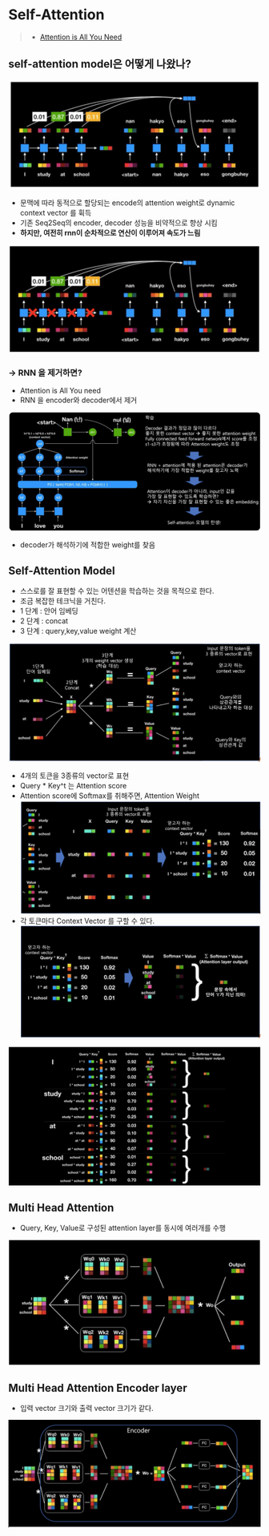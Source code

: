 # Self-Attention
 > - [Attention is All You Need](https://www.youtube.com/watch?v=mxGCEWOxfe8)
 
 <!--![Attension architecture](/img/8.png){ width=50% }-->
 <!--<img src="/img/8.png" alt="Attension architecture" style="width:50%;"/>-->
 
## self-attention model은 어떻게 나왔나?
 
 ![self-attention](/img/10.png)
 
 - 문맥에 따라 동적으로 할당되는 encode의 attention weight로 dynamic context vector 를 휙득
 - 기존 Seq2Seq의 encoder, decoder 성능을 비약적으로 향상 시킴
 - __하지만, 여전히 rnn이 순차적으로 연산이 이루어져 속도가 느림__
 
 ![self-attention model](/img/11.png)

### -> RNN 을 제거하면?

 - Attention is All You need
 - RNN 을 encoder와 decoder에서 제거
 
 ![self-attention model2](/img/12.png)

 - decoder가 해석하기에 적합한 weight를 찾음
  


## Self-Attention Model

 - 스스로를 잘 표현할 수 있는 어텐션을 학습하는 것을 목적으로 한다.
 - 조금 복잡한 테크닉을 거친다.
 - 1 단계 : 안어 임베딩
 - 2 단계 : concat
 - 3 단계 : query,key,value weight 계산
 
 ![self-attention model3](/img/13.png)

 - 4개의 토큰을 3종류의 vector로 표현
 - Query * Key^t 는 Attention score
 - Attention score에 Softmax를 취해주면, Attention Weight
 ![self-attention model4](/img/14.png)
 - 각 토큰마다 Context Vector 를 구할 수 있다.
 ![self-attention model5](/img/15.png)

 ![self-attention model6](/img/16.png)
 
## Multi Head Attention

 - Query, Key, Value로 구성된 attention layer를 동시에 여러개를 수행
 
 ![self-attention model7](/img/17.png)

## Multi Head Attention Encoder layer

 - 입력 vector 크기와 출력 vector 크기가 같다.

 ![self-attention model7](/img/18.png)
 
 
 
 
 
